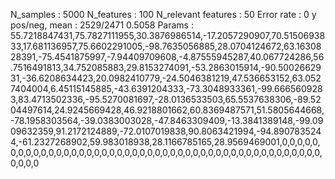 N_samples                     : 5000
N_features                    : 100
N_relevant features           : 50
Error rate                    : 0
y pos/neg, mean               : 2529/2471 0.5058
Params                        : 55.7218847431,75.7827111955,30.3876986514,-17.2057290907,70.5150693833,17.681136957,75.6602291005,-98.7635056885,28.0704124672,63.1630828391,-75.4541875997,-7.94409709608,-4.87555945287,40.067724286,56.7516491813,34.752085883,29.8153274091,-53.2863015914,-90.5002662931,-36.6208634423,20.0982410779,-24.5046381219,47.536653152,63.0527404004,6.45115145885,-43.6391204333,-73.3048933361,-99.6665609283,83.4713502336,-95.5270081697,-28.0136533503,65.5537638306,-89.5204497614,24.9245669428,46.9218801662,60.8369487571,51.5805644668,-78.1958303564,-39.0383003028,-47.8463309409,-13.3841389148,-99.0909632359,91.2172124889,-72.0107019838,90.8063421994,-94.8907835244,-61.2327268902,59.983018938,28.1166785165,28.9569469001,0,0,0,0,0,0,0,0,0,0,0,0,0,0,0,0,0,0,0,0,0,0,0,0,0,0,0,0,0,0,0,0,0,0,0,0,0,0,0,0,0,0,0,0,0,0,0,0,0,0
